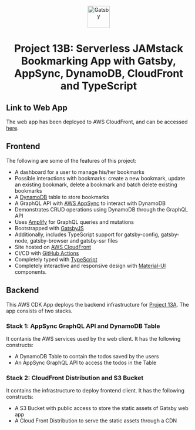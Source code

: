 <p align="center">
  <a href="https://www.gatsbyjs.com">
    <img alt="Gatsby" src="https://www.gatsbyjs.com/Gatsby-Monogram.svg" width="60" />
  </a>
</p>
<h1 align="center">
  Project 13B: Serverless JAMstack Bookmarking App with Gatsby, AppSync, DynamoDB, CloudFront and TypeScript
</h1>

## Link to Web App

The web app has been deployed to AWS CloudFront, and can be accessed [here](https://dw53lvip47mcd.cloudfront.net/).

## Frontend

The following are some of the features of this project:

- A dashboard for a user to manage his/her bookmarks
- Possible interactions with bookmarks: create a new bookmark, update an existing bookmark, delete a bookmark and batch delete existing bookmarks
- A [DynamoDB](https://aws.amazon.com/dynamodb/) table to store bookmarks
- A GraphQL API with [AWS AppSync](https://aws.amazon.com/appsync/) to interact with DynamoDB
- Demonstrates CRUD operations using DynamoDB through the GraphQL API
- Uses [Amplify](https://amplify.com/) for GraphQL queries and mutations
- Bootstrapped with [GatsbyJS](https://www.gatsbyjs.com/)
- Additionally, includes TypeScript support for gatsby-config, gatsby-node, gatsby-browser and gatsby-ssr files
- Site hosted on [AWS CloudFront](https://aws.amazon.com/cloudfront/)
- CI/CD with [GitHub Actions](https://docs.github.com/en/actions)
- Completely typed with [TypeScript](https://www.typescriptlang.org/)
- Completely interactive and responsive design with [Material-UI](https://material-ui.com/) components.

## Backend

This AWS CDK App deploys the backend infrastructure for [Project 13A](https://github.com/SharjeelSafdar/project13a-serverless-jamstack-todo-app-with-aws-cdk). The app consists of two stacks.

### Stack 1: AppSync GraphQL API and DynamoDB Table

It contanis the AWS services used by the web client. It has the following constructs:

- A DynamoDB Table to contain the todos saved by the users
- An AppSync GraphQL API to access the todos in the Table

### Stack 2: CloudFront Distribution and S3 Bucket

It contains the infrastructure to deploy frontend client. It has the following constructs:

- A S3 Bucket with public access to store the static assets of Gatsby web app
- A Cloud Front Distribution to serve the static assets through a CDN

